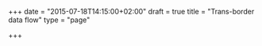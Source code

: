 +++
date = "2015-07-18T14:15:00+02:00"
draft = true
title = "Trans-border data flow"
type = "page"

+++
